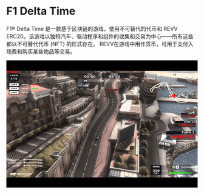 # F1 Delta Time

F1® Delta Time 是一款基于区块链的游戏，使用不可替代的代币和 REVV ERC20。该游戏以独特汽车、驱动程序和组件的收集和交易为中心——所有这些都以不可替代代币 (NFT) 的形式存在。 REVV在游戏中用作货币，可用于支付入场费和购买某些物品等交易。

![f1deltatime-dapp-games-ethereum-image1_d89c3a036837e7b070a297bebd770427](f1deltatime-dapp-games-ethereum-image1_d89c3a036837e7b070a297bebd770427.png)

